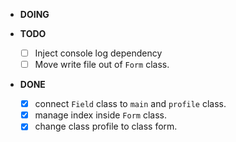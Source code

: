 - **DOING**

- **TODO**
  - [ ] Inject console log dependency
  - [ ] Move write file out of `Form` class.

- **DONE**
  - [x] connect `Field` class to `main` and `profile` class.
  - [x] manage index inside `Form` class.
  - [x] change class profile to class form.